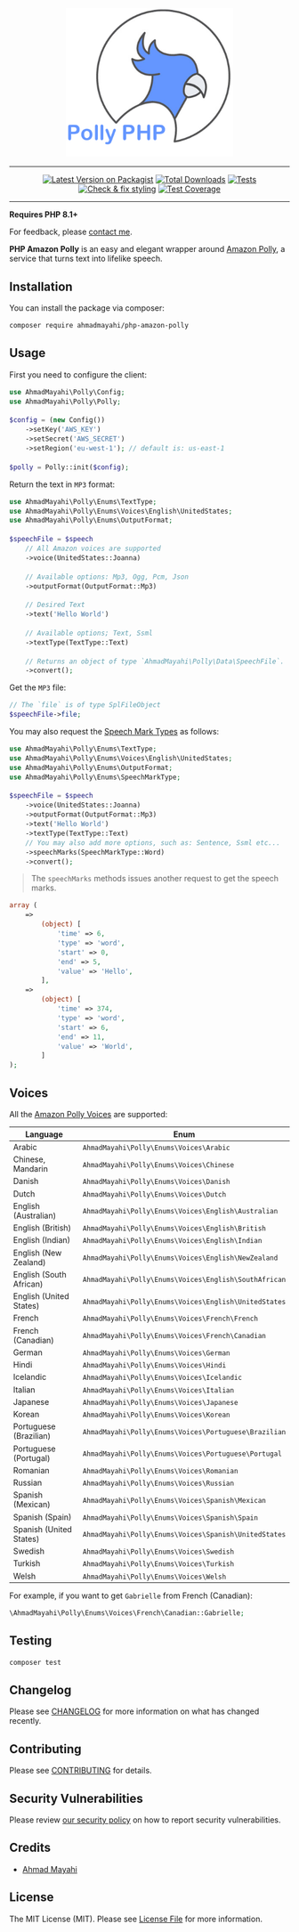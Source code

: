 
<div align="center">
  <img style="width:300px" src="art/logo.png" alt="PHP Google Vision" />

<hr>

[![Latest Version on Packagist](https://img.shields.io/packagist/v/ahmadmayahi/php-amazon-polly.svg)](https://packagist.org/packages/ahmadmayahi/php-amazon-polly)
[![Total Downloads](https://img.shields.io/packagist/dt/ahmadmayahi/php-amazon-polly.svg)](https://packagist.org/packages/ahmadmayahi/php-amazon-polly)
[![Tests](https://github.com/ahmadmayahi/php-amazon-polly/actions/workflows/run-tests.yml/badge.svg)](https://github.com/ahmadmayahi/php-amazon-polly/actions/workflows/run-tests.yml)
[![Check & fix styling](https://github.com/ahmadmayahi/php-amazon-polly/actions/workflows/php-cs-fixer.yml/badge.svg)](https://github.com/ahmadmayahi/php-amazon-polly/actions/workflows/php-cs-fixer.yml)
[![Test Coverage](https://codecov.io/gh/ahmadmayahi/php-amazon-polly/branch/main/graph/badge.svg?token=hayMyn8tLI)](https://codecov.io/gh/ahmadmayahi/php-amazon-polly)

<hr/>

</div>

**Requires PHP 8.1+**

For feedback, please [contact me](https://form.jotform.com/201892949858375).

**PHP Amazon Polly** is an easy and elegant wrapper around [Amazon Polly](https://aws.amazon.com/polly/), a service that turns text into lifelike speech.

## Installation

You can install the package via composer:

```bash
composer require ahmadmayahi/php-amazon-polly
```

## Usage

First you need to configure the client:

```php
use AhmadMayahi\Polly\Config;
use AhmadMayahi\Polly\Polly;

$config = (new Config())
    ->setKey('AWS_KEY')
    ->setSecret('AWS_SECRET')
    ->setRegion('eu-west-1'); // default is: us-east-1

$polly = Polly::init($config);
```

Return the text in `MP3` format:

```php
use AhmadMayahi\Polly\Enums\TextType;
use AhmadMayahi\Polly\Enums\Voices\English\UnitedStates;
use AhmadMayahi\Polly\Enums\OutputFormat;

$speechFile = $speech
    // All Amazon voices are supported  
    ->voice(UnitedStates::Joanna)
    
    // Available options: Mp3, Ogg, Pcm, Json
    ->outputFormat(OutputFormat::Mp3)
    
    // Desired Text
    ->text('Hello World')
    
    // Available options; Text, Ssml
    ->textType(TextType::Text)
    
    // Returns an object of type `AhmadMayahi\Polly\Data\SpeechFile`.
    ->convert();
```

Get the `MP3` file:

```php
// The `file` is of type SplFileObject
$speechFile->file;
```

You may also request the [Speech Mark Types](https://docs.aws.amazon.com/polly/latest/dg/speechmarks.html) as follows:

```php
use AhmadMayahi\Polly\Enums\TextType;
use AhmadMayahi\Polly\Enums\Voices\English\UnitedStates;
use AhmadMayahi\Polly\Enums\OutputFormat;
use AhmadMayahi\Polly\Enums\SpeechMarkType;

$speechFile = $speech
    ->voice(UnitedStates::Joanna)
    ->outputFormat(OutputFormat::Mp3)
    ->text('Hello World')
    ->textType(TextType::Text)
    // You may also add more options, such as: Sentence, Ssml etc...
    ->speechMarks(SpeechMarkType::Word)
    ->convert();
```

> The `speechMarks` methods issues another request to get the speech marks.

```php
array (
    =>
        (object) [
            'time' => 6,
            'type' => 'word',
            'start' => 0,
            'end' => 5,
            'value' => 'Hello',
        ],
    =>
        (object) [
            'time' => 374,
            'type' => 'word',
            'start' => 6,
            'end' => 11,
            'value' => 'World',
        ]
);
```

## Voices

All the [Amazon Polly Voices](https://docs.aws.amazon.com/polly/latest/dg/voicelist.html) are supported:

| Language                | Enum                                                  |
|-------------------------|-------------------------------------------------------|
| Arabic                  | `AhmadMayahi\Polly\Enums\Voices\Arabic`               |
| Chinese, Mandarin       | `AhmadMayahi\Polly\Enums\Voices\Chinese`              |
| Danish                  | `AhmadMayahi\Polly\Enums\Voices\Danish`               |
| Dutch                   | `AhmadMayahi\Polly\Enums\Voices\Dutch`                |
| English (Australian)    | `AhmadMayahi\Polly\Enums\Voices\English\Australian`   |
| English (British)       | `AhmadMayahi\Polly\Enums\Voices\English\British`      |
| English (Indian)        | `AhmadMayahi\Polly\Enums\Voices\English\Indian`       |
| English (New Zealand)   | `AhmadMayahi\Polly\Enums\Voices\English\NewZealand`   |
| English (South African) | `AhmadMayahi\Polly\Enums\Voices\English\SouthAfrican` |
| English (United States) | `AhmadMayahi\Polly\Enums\Voices\English\UnitedStates` |
| French                  | `AhmadMayahi\Polly\Enums\Voices\French\French`        |
| French (Canadian)       | `AhmadMayahi\Polly\Enums\Voices\French\Canadian`      |
| German                  | `AhmadMayahi\Polly\Enums\Voices\German`               |
| Hindi                   | `AhmadMayahi\Polly\Enums\Voices\Hindi`                |
| Icelandic               | `AhmadMayahi\Polly\Enums\Voices\Icelandic`            |
| Italian                 | `AhmadMayahi\Polly\Enums\Voices\Italian`              |
| Japanese                | `AhmadMayahi\Polly\Enums\Voices\Japanese`             |
| Korean                  | `AhmadMayahi\Polly\Enums\Voices\Korean`               |
| Portuguese (Brazilian)  | `AhmadMayahi\Polly\Enums\Voices\Portuguese\Brazilian` |
| Portuguese (Portugal)   | `AhmadMayahi\Polly\Enums\Voices\Portuguese\Portugal`  |
| Romanian                | `AhmadMayahi\Polly\Enums\Voices\Romanian`             |
| Russian                 | `AhmadMayahi\Polly\Enums\Voices\Russian`              |
| Spanish (Mexican)       | `AhmadMayahi\Polly\Enums\Voices\Spanish\Mexican`      |
| Spanish (Spain)         | `AhmadMayahi\Polly\Enums\Voices\Spanish\Spain`        |
| Spanish (United States) | `AhmadMayahi\Polly\Enums\Voices\Spanish\UnitedStates` |
| Swedish                 | `AhmadMayahi\Polly\Enums\Voices\Swedish`              |
| Turkish                 | `AhmadMayahi\Polly\Enums\Voices\Turkish`              |
| Welsh                   | `AhmadMayahi\Polly\Enums\Voices\Welsh`                |

For example, if you want to get `Gabrielle` from French (Canadian):

```php
\AhmadMayahi\Polly\Enums\Voices\French\Canadian::Gabrielle;
```

## Testing

```bash
composer test
```

## Changelog

Please see [CHANGELOG](CHANGELOG.md) for more information on what has changed recently.

## Contributing

Please see [CONTRIBUTING](.github/CONTRIBUTING.md) for details.

## Security Vulnerabilities

Please review [our security policy](.github/SECURITY.md) on how to report security vulnerabilities.

## Credits

- [Ahmad Mayahi](https://github.com/ahmadmayahi)

## License

The MIT License (MIT). Please see [License File](LICENSE.md) for more information.
